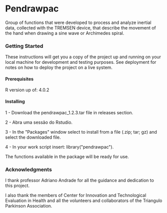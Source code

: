 # Pendrawpac 
Group of functions that were developed to process and analyze inertial data, collected with the TREMSEN device, that describe the movement of the hand when drawing a sine wave or Archimedes spiral.

### Getting Started
These instructions will get you a copy of the project up and running on your local machine for development and testing purposes. See deployment for notes on how to deploy the project on a live system.

#### Prerequisites
R version up of: 4.0.2 

#### Installing
1 - Download the pendrawpac_1.2.3.tar file in releases section. 

2 - Abra uma sessão do Rstudio. 

3 - In the "Packages" window select to install from a file (.zip; tar; gz) and select the downloaded file.

4 - In your work script insert: library("pendrawpac").

The functions available in the package will be ready for use.

### Acknowledgments
I thank professor Adriano Andrade for all the guidance and dedication to this project. 

I also thank the members of Center for Innovation and Technological Evaluation in Health and all the volunteers and collaborators of the Triangulo Parkinson Association.
